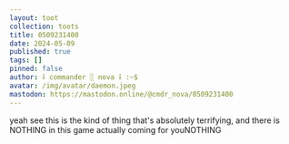 ```yaml
---
layout: toot
collection: toots
title: 0509231400
date: 2024-05-09
published: true
tags: []
pinned: false
author: ⸸ commander ░ nova ⸸ :~$
avatar: /img/avatar/daemon.jpeg
mastodon: https://mastodon.online/@cmdr_nova/0509231400
---
```


yeah see this is the kind of thing that's absolutely terrifying, and there is NOTHING in this game actually coming for youNOTHING
